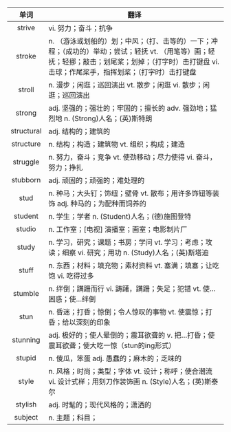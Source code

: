 |单词|翻译  |
|:--:|--| 
|	strive  		|		vi. 努力；奋斗；抗争	|		
|	stroke  		|		n. （游泳或划船的）划；中风；（打、击等的）一下；冲程；（成功的）举动；尝试；轻抚 vt. （用笔等）画；轻抚；轻挪；敲击；划尾桨；划掉；（打字时）击打键盘 vi. 击球；作尾桨手，指挥划桨；（打字时）击打键盘	|		
|	stroll  		|		n. 漫步；闲逛；巡回演出 vt. 散步；闲逛 vi. 散步；闲逛；巡回演出	|		
|	strong  		|		adj. 坚强的；强壮的；牢固的；擅长的 adv. 强劲地；猛烈地 n. (Strong)人名；(英)斯特朗	|		
|	structural  		|		adj. 结构的；建筑的	|		
|	structure  		|		n. 结构；构造；建筑物 vt. 组织；构成；建造	|		
|	struggle  		|		n. 努力，奋斗；竞争 vt. 使劲移动；尽力使得 vi. 奋斗，努力；挣扎	|		
|	stubborn  		|		adj. 顽固的；顽强的；难处理的	|		
|	stud  		|		n. 种马；大头钉；饰纽；壁骨 vt. 散布；用许多饰钮等装饰 adj. 种马的；为配种而饲养的	|		
|	student  		|		n. 学生；学者 n. (Student)人名；(德)施图登特	|		
|	studio  		|		n. 工作室；[电视] 演播室；画室；电影制片厂	|		
|	study  		|		n. 学习，研究；课题；书房；学问 vt. 学习；考虑；攻读；细察 vi. 研究；用功 n. (Study)人名；(英)斯塔迪	|		
|	stuff  		|		n. 东西；材料；填充物；素材资料 vt. 塞满；填塞；让吃饱 vi. 吃得过多	|		
|	stumble  		|		n. 绊倒；蹒跚而行 vi. 踌躇，蹒跚；失足；犯错 vt. 使…困惑；使…绊倒	|		
|	stun  		|		n. 昏迷；打昏；惊倒；令人惊叹的事物 vt. 使震惊；打昏；给以深刻的印象	|		
|	stunning  		|		adj. 极好的；使人晕倒的；震耳欲聋的 v. 把…打昏；使震耳欲聋；使大吃一惊（stun的ing形式）	|		
|	stupid  		|		n. 傻瓜，笨蛋 adj. 愚蠢的；麻木的；乏味的	|		
|	style  		|		n. 风格；时尚；类型；字体 vt. 设计；称呼；使合潮流 vi. 设计式样；用刻刀作装饰画 n. (Style)人名；(英)斯泰尔	|		
|	stylish  		|		adj. 时髦的；现代风格的；潇洒的	|		
|	subject  		|		n. 主题；科目；	|		
